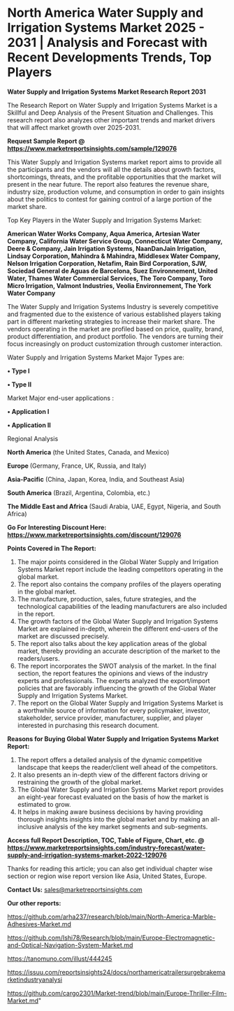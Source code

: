 # North America Water Supply and Irrigation Systems Market 2025 - 2031 | Analysis and Forecast with Recent Developments Trends, Top Players

<strong>Water Supply and Irrigation Systems Market Research Report 2031</strong>

The Research Report on Water Supply and Irrigation Systems Market is a Skillful and Deep Analysis of the Present Situation and Challenges. This research report also analyzes other important trends and market drivers that will affect market growth over 2025-2031.

<strong>Request Sample Report @ <a href=https://www.marketreportsinsights.com/sample/129076>https://www.marketreportsinsights.com/sample/129076</a></strong>

This Water Supply and Irrigation Systems market report aims to provide all the participants and the vendors will all the details about growth factors, shortcomings, threats, and the profitable opportunities that the market will present in the near future. The report also features the revenue share, industry size, production volume, and consumption in order to gain insights about the politics to contest for gaining control of a large portion of the market share.

Top Key Players in the Water Supply and Irrigation Systems Market:

<strong>American Water Works Company, Aqua America, Artesian Water Company, California Water Service Group, Connecticut Water Company, Deere & Company, Jain Irrigation Systems, NaanDanJain Irrigation, Lindsay Corporation, Mahindra & Mahindra, Middlesex Water Company, Nelson Irrigation Corporation, Netafim, Rain Bird Corporation, SJW, Sociedad General de Aguas de Barcelona, Suez Environnement, United Water, Thames Water Commercial Services, The Toro Company, Toro Micro Irrigation, Valmont Industries, Veolia Environnement, The York Water Company</strong>

The Water Supply and Irrigation Systems Industry is severely competitive and fragmented due to the existence of various established players taking part in different marketing strategies to increase their market share. The vendors operating in the market are profiled based on price, quality, brand, product differentiation, and product portfolio. The vendors are turning their focus increasingly on product customization through customer interaction.

Water Supply and Irrigation Systems Market Major Types are:

<strong>• Type I

• Type II</strong>

Market Major end-user applications :

<strong>• Application I

• Application II</strong>

Regional Analysis

</u><strong><b>North America</b></strong> (the United States, Canada, and Mexico)

<strong><b>Europe </b></strong>(Germany, France, UK, Russia, and Italy)

<strong><b>Asia-Pacific</b></strong> (China, Japan, Korea, India, and Southeast Asia)

<strong><b>South America</b></strong> (Brazil, Argentina, Colombia, etc.)

<strong><b>The Middle East and Africa</b></strong> (Saudi Arabia, UAE, Egypt, Nigeria, and South Africa)

<strong>Go For Interesting Discount Here: <a href=https://www.marketreportsinsights.com/discount/129076>https://www.marketreportsinsights.com/discount/129076</a></strong>

<strong>Points Covered in The Report:</strong>
<ol>
  <li>The major points considered in the Global Water Supply and Irrigation Systems Market report include the leading competitors operating in the global market.</li>
  <li>The report also contains the company profiles of the players operating in the global market.</li>
  <li>The manufacture, production, sales, future strategies, and the technological capabilities of the leading manufacturers are also included in the report.</li>
  <li>The growth factors of the Global Water Supply and Irrigation Systems Market are explained in-depth, wherein the different end-users of the market are discussed precisely.</li>
  <li>The report also talks about the key application areas of the global market, thereby providing an accurate description of the market to the readers/users.</li>
  <li>The report incorporates the SWOT analysis of the market. In the final section, the report features the opinions and views of the industry experts and professionals. The experts analyzed the export/import policies that are favorably influencing the growth of the Global Water Supply and Irrigation Systems Market.</li>
  <li>The report on the Global Water Supply and Irrigation Systems Market is a worthwhile source of information for every policymaker, investor, stakeholder, service provider, manufacturer, supplier, and player interested in purchasing this research document.</li>
</ol>
<strong>Reasons for Buying Global Water Supply and Irrigation Systems Market Report:</strong>

<ol>
  <li>The report offers a detailed analysis of the dynamic competitive landscape that keeps the reader/client well ahead of the competitors.</li>
  <li>It also presents an in-depth view of the different factors driving or restraining the growth of the global market.</li>
  <li>The Global Water Supply and Irrigation Systems Market report provides an eight-year forecast evaluated on the basis of how the market is estimated to grow.</li>
  <li>It helps in making aware business decisions by having providing thorough insights insights into the global market and by making an all-inclusive analysis of the key market segments and sub-segments.</li>
</ol>
<strong>Access full Report Description, TOC, Table of Figure, Chart, etc. @ <a href=https://www.marketreportsinsights.com/industry-forecast/water-supply-and-irrigation-systems-market-2022-129076>https://www.marketreportsinsights.com/industry-forecast/water-supply-and-irrigation-systems-market-2022-129076</a></strong>


Thanks for reading this article; you can also get individual chapter wise section or region wise report version like Asia, United States, Europe.

<strong>Contact Us:</strong>
sales@marketreportsinsights.com

<strong>Our other reports:</strong>

<a href=https://github.com/arha237/research/blob/main/North-America-Marble-Adhesives-Market.md>https://github.com/arha237/research/blob/main/North-America-Marble-Adhesives-Market.md</a>

<a href=https://github.com/Ishi78/Research/blob/main/Europe-Electromagnetic-and-Optical-Navigation-System-Market.md>https://github.com/Ishi78/Research/blob/main/Europe-Electromagnetic-and-Optical-Navigation-System-Market.md</a>

<a href=https://tanomuno.com/illust/444245>https://tanomuno.com/illust/444245</a>

<a href=https://issuu.com/reportsinsights24/docs/northamericatrailersurgebrakemarketindustryanalysi>https://issuu.com/reportsinsights24/docs/northamericatrailersurgebrakemarketindustryanalysi</a>

<a href=https://github.com/cargo2301/Market-trend/blob/main/Europe-Thriller-Film-Market.md>https://github.com/cargo2301/Market-trend/blob/main/Europe-Thriller-Film-Market.md</a>"
